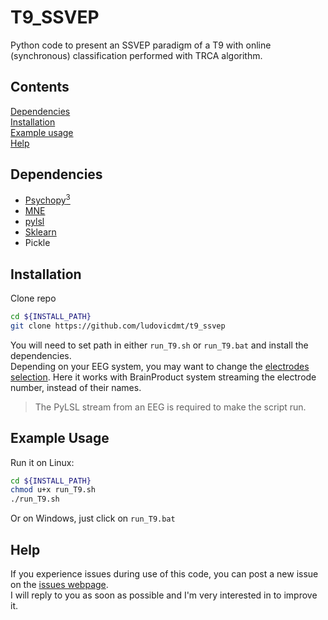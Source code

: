 T9_SSVEP
====

Python code to present an SSVEP paradigm of a T9 with online (synchronous) classification performed with TRCA algorithm.


## Contents
[Dependencies](#dependencies)  
[Installation](#installation)  
[Example usage](#example-usage)  
[Help](#help)

## Dependencies

* [Psychopy<sup>3</sup>](https://www.psychopy.org/download.html)
* [MNE](https://mne.tools/stable/install/mne_python.html)
* [pylsl](https://github.com/chkothe/pylsl)
* [Sklearn](https://scikit-learn.org/stable/install.html)
* Pickle 

## Installation
Clone repo
```bash
cd ${INSTALL_PATH}
git clone https://github.com/ludovicdmt/t9_ssvep
```
You will need to set path in either `run_T9.sh` or `run_T9.bat` and install the dependencies.  
Depending on your EEG system, you may want to change the [electrodes selection](https://github.com/ludovicdmt/t9_ssvep/classsification.online_T9.py#L387). Here it works with BrainProduct system streaming the electrode number, instead of their names. 

> The PyLSL stream from an EEG is required to make the script run.  
## Example Usage
Run it on Linux:
```bash
cd ${INSTALL_PATH}
chmod u+x run_T9.sh
./run_T9.sh
```
Or on Windows, just click on `run_T9.bat`

## Help

If you experience issues during  use of this code, you can post a new issue on the [issues webpage](https://github.com/ludovicdmt/t9_ssvep/issues).  
I will reply to you as soon as possible and I'm very interested in to improve it.